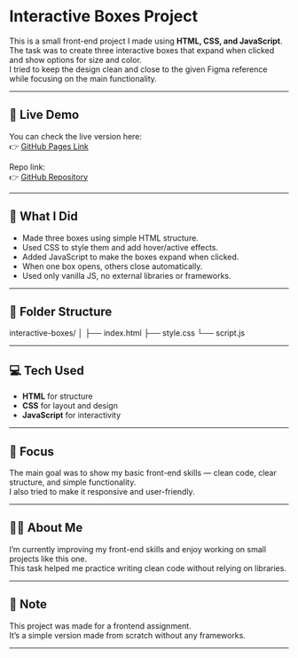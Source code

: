 # Interactive Boxes Project

This is a small front-end project I made using **HTML, CSS, and JavaScript**.  
The task was to create three interactive boxes that expand when clicked and show options for size and color.  
I tried to keep the design clean and close to the given Figma reference while focusing on the main functionality.

---

## 🔗 Live Demo
You can check the live version here:  
👉 [GitHub Pages Link](https://ayush@6129.github.io/interactive-boxes/)

Repo link:  
👉 [GitHub Repository](https://github.com/ayush@6129/interactive-boxes)

---

## 🧠 What I Did
- Made three boxes using simple HTML structure.  
- Used CSS to style them and add hover/active effects.  
- Added JavaScript to make the boxes expand when clicked.  
- When one box opens, others close automatically.  
- Used only vanilla JS, no external libraries or frameworks.

---

## 🧱 Folder Structure
interactive-boxes/
│
├── index.html
├── style.css
└── script.js

---

## 💻 Tech Used
- **HTML** for structure  
- **CSS** for layout and design  
- **JavaScript** for interactivity  

---

## 🎯 Focus
The main goal was to show my basic front-end skills — clean code, clear structure, and simple functionality.  
I also tried to make it responsive and user-friendly.

---

## 👨‍💻 About Me
I’m currently improving my front-end skills and enjoy working on small projects like this one.  
This task helped me practice writing clean code without relying on libraries.

---

## 📝 Note
This project was made for a frontend assignment.  
It’s a simple version made from scratch without any frameworks.

---